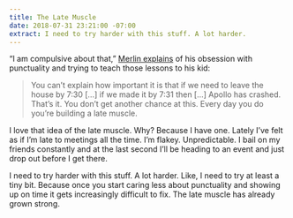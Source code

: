 ```yaml
---
title: The Late Muscle
date: 2018-07-31 23:21:00 -07:00
extract: I need to try harder with this stuff. A lot harder.
---
```


“I am compulsive about that,” [Merlin explains](http://www.merlinmann.com/roderick/ep-298-private-road.html) of his obsession with punctuality and trying to teach those lessons to his kid:

> You can’t explain how important it is that if we need to leave the house by 7:30 […] if we made it by 7:31 then [...] Apollo has crashed. That’s it. You don’t get another chance at this. Every day you do you’re building a late muscle.

I love that idea of the late muscle. Why? Because I have one. Lately I’ve felt as if I’m late to meetings all the time. I’m flakey. Unpredictable. I bail on my friends constantly and at the last second I’ll be heading to an event and just drop out before I get there.

I need to try harder with this stuff. A lot harder. Like, I need to try at least a tiny bit. Because once you start caring less about punctuality and showing up on time it gets increasingly difficult to fix. The late muscle has already grown strong.
